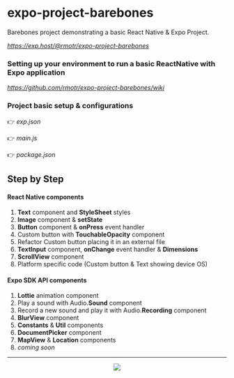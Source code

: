 # expo-project-barebones

Barebones project demonstrating a basic React Native & Expo Project.

*https://exp.host/@rmotr/expo-project-barebones*


### Setting up your environment to run a basic ReactNative with Expo application
*https://github.com/rmotr/expo-project-barebones/wiki*


### Project basic setup & configurations
👉 *exp.json*

👉 *main.js*

👉 *package.json*


## Step by Step

#### React Native components
1. **Text** component and **StyleSheet** styles
2. **Image** component & **setState**
3. **Button** component & **onPress** event handler
4. Custom button with **TouchableOpacity** component
5. Refactor Custom button placing it in an external file
6. **TextInput** component, **onChange** event handler & **Dimensions**
7. **ScrollView** component
8. Platform specific code (Custom button & Text showing device OS)

#### Expo SDK API components
1. **Lottie** animation component
2. Play a sound  with Audio.**Sound** component
3. Record a new sound and play it with Audio.**Recording** component
4. **BlurView** component
5. **Constants** & **Util** components
6. **DocumentPicker** component
7. **MapView** & **Location** components
8. _coming soon_

---
<p align="center">
  <img src="http://i.imgur.com/JEIGdC6.png">
</p>

